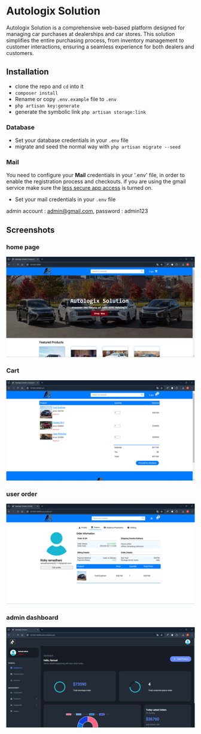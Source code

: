 # Autologix Solution
Autologix Solution is a comprehensive web-based platform designed for managing car purchases at dealerships and car stores. This solution simplifies the entire purchasing process, from inventory management to customer interactions, ensuring a seamless experience for both dealers and customers.

## Installation

* clone the repo and `cd` into it
* `composer install`
* Rename or copy `.env.example` file to `.env`
* `php artisan key:generate`
* generate the symbolic link `php artisan storage:link`

### Database

* Set your database credentials in your `.env` file
* migrate and seed the normal way with `php artisan migrate --seed`

### Mail

You need to configure your **Mail** credentials in your '.env' file, in order to enable the registration process and checkouts. if you are using the gmail service
make sure the [less secure app access](https://myaccount.google.com/lesssecureapps) is turned on.

* Set your mail credentials in your `.env` file

admin account : admin@gmail.com, password : admin123 

## Screenshots

### home page
<kbd>![home page](https://github.com/Mokyra18/Autologix-Solution/blob/main/public/screens/homepage.png)</kbd>
### Cart
<kbd>![cart](https://github.com/Mokyra18/Autologix-Solution/blob/main/public/screens/cart.png)</kbd>
### user order
<kbd>![user profile](https://github.com/Mokyra18/Autologix-Solution/blob/main/public/screens/order_profile.png)</kbd>
### admin dashboard
<kbd>![admin dashboard](https://github.com/Mokyra18/Autologix-Solution/blob/main/public/screens/dashboard_admin.png)</kbd>
